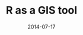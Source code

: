 ---
layout: default
modal-id: 2
title: R as a GIS tool
date: 2014-07-17
img: World_Map_with_Biogeographic_regions_and_sites.png
img1: [TropForC_Fig1_biogeog7.tif, World_Map_with_Biogeographic_regions_and_sites.png]
alt: image-alt
project-date: 2018
client: ForC_db
clienturl: "https://forc-db.github.io"
source: "https://github.com/forc-db/ForC/blob/master/scripts/Figures/Create_data_for_World_Map_with_Biogeographic_regions_and_sites.R"
description: I always enjoy the challenge of creating a beautiful and complex map in R. Here I had to recreate the left map, including the inlet figures after new data was added to the <a href="https://forc-db.github.io">ForC database</a>. The original picutre was created in a licensed GIS software and an image editing program, necessiting someone to redo the figure "by hand" averytime the data was edited. Now my R script can be run to update the figure, including the inlets automatically.
---
